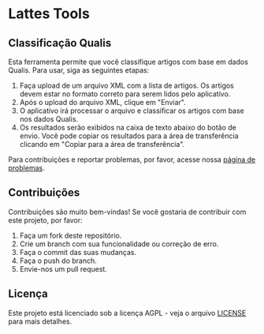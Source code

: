# Lattes Tools

## Classificação Qualis

Esta ferramenta permite que você classifique artigos com base em dados Qualis. Para usar, siga as seguintes etapas:

1. Faça upload de um arquivo XML com a lista de artigos. Os artigos devem estar no formato correto para serem lidos pelo aplicativo.
2. Após o upload do arquivo XML, clique em "Enviar".
3. O aplicativo irá processar o arquivo e classificar os artigos com base nos dados Qualis.
4. Os resultados serão exibidos na caixa de texto abaixo do botão de envio. Você pode copiar os resultados para a área de transferência clicando em "Copiar para a área de transferência".

Para contribuições e reportar problemas, por favor, acesse nossa [página de problemas](https://github.com/Lattes-Tools/lattes-tools.github.io/issues).

## Contribuições

Contribuições são muito bem-vindas! Se você gostaria de contribuir com este projeto, por favor:

1. Faça um fork deste repositório.
2. Crie um branch com sua funcionalidade ou correção de erro.
3. Faça o commit das suas mudanças.
4. Faça o push do branch.
5. Envie-nos um pull request.

## Licença

Este projeto está licenciado sob a licença AGPL - veja o arquivo [LICENSE](LICENSE) para mais detalhes.
